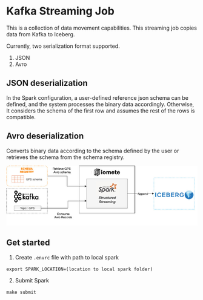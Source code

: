 # Kafka Streaming Job

This is a collection of data movement capabilities. This streaming job copies data from Kafka to Iceberg.

Currently, two serialization format supported.
1. JSON
2. Avro

## JSON deserialization
In the Spark configuration, a user-defined reference json schema can be defined, 
and the system processes the binary data accordingly. Otherwise, 
It considers the schema of the first row and assumes the rest of the rows is compatible.

## Avro deserialization
Converts binary data according to the schema defined by the user or retrieves the schema from the schema registry.

![avro-deserialization-diagram](docs/diagram/avro-diagram.jpg)

## Get started
1. Create `.envrc` file with path to local spark

```shell
export SPARK_LOCATION=(location to local spark folder)
```

2. Submit Spark
```shell
make submit
```